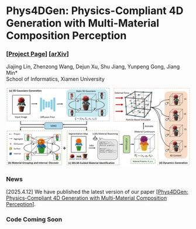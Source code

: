 # Phys4DGen: Physics-Compliant 4D Generation with Multi-Material Composition Perception

### [[Project Page](https://jiajinglin.github.io/Phys4DGen/)] [[arXiv](https://arxiv.org/abs/2411.16800)]

Jiajing Lin, Zhenzong Wang, Dejun Xu, Shu Jiang, Yunpeng Gong, Jiang Min*<br>School of Informatics, Xiamen University<br>

![teaser-1.jpg](/assets/main_pipeline.jpg)

### News
[2025.4.12] We have published the latest version of our paper [[Phys4DGen: Physics-Compliant 4D Generation with Multi-Material Composition Perception](https://arxiv.org/abs/2411.16800)].

### Code Coming Soon